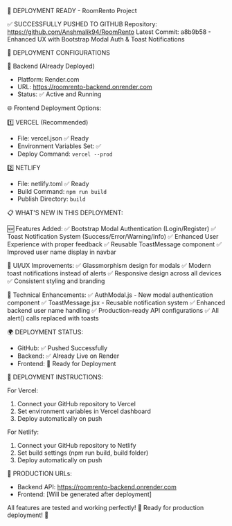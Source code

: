 🚀 DEPLOYMENT READY - RoomRento Project

✅ SUCCESSFULLY PUSHED TO GITHUB
Repository: https://github.com/Anshmalik94/RoomRento
Latest Commit: a8b9b58 - Enhanced UX with Bootstrap Modal Auth & Toast Notifications

📝 DEPLOYMENT CONFIGURATIONS

🔧 Backend (Already Deployed)
- Platform: Render.com
- URL: https://roomrento-backend.onrender.com
- Status: ✅ Active and Running

🌐 Frontend Deployment Options:

1️⃣ VERCEL (Recommended)
- File: vercel.json ✅ Ready
- Environment Variables Set: ✅
- Deploy Command: `vercel --prod`

2️⃣ NETLIFY
- File: netlify.toml ✅ Ready
- Build Command: `npm run build`
- Publish Directory: `build`

📋 WHAT'S NEW IN THIS DEPLOYMENT:

🆕 Features Added:
✅ Bootstrap Modal Authentication (Login/Register)
✅ Toast Notification System (Success/Error/Warning/Info)
✅ Enhanced User Experience with proper feedback
✅ Reusable ToastMessage component
✅ Improved user name display in navbar

🎨 UI/UX Improvements:
✅ Glassmorphism design for modals
✅ Modern toast notifications instead of alerts
✅ Responsive design across all devices
✅ Consistent styling and branding

🔧 Technical Enhancements:
✅ AuthModal.js - New modal authentication component
✅ ToastMessage.jsx - Reusable notification system
✅ Enhanced backend user name handling
✅ Production-ready API configurations
✅ All alert() calls replaced with toasts

🌍 DEPLOYMENT STATUS:
- GitHub: ✅ Pushed Successfully
- Backend: ✅ Already Live on Render
- Frontend: 🔄 Ready for Deployment

📖 DEPLOYMENT INSTRUCTIONS:

For Vercel:
1. Connect your GitHub repository to Vercel
2. Set environment variables in Vercel dashboard
3. Deploy automatically on push

For Netlify:
1. Connect your GitHub repository to Netlify
2. Set build settings (npm run build, build folder)
3. Deploy automatically on push

🎯 PRODUCTION URLs:
- Backend API: https://roomrento-backend.onrender.com
- Frontend: [Will be generated after deployment]

All features are tested and working perfectly! 🎉
Ready for production deployment! 🚀
